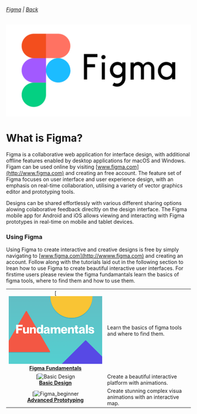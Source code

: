 <!-- add nav menu here -->
###### [Figma]() | [Back]()

![Figma](../../img/figma_logo.png)

# What is Figma?
Figma is a collaborative web application for interface design, with additional offline features enabled by desktop applications for macOS and Windows. Figam can be used online by visiting [www.figma.com](http://www.figma.com) and creating an free account. The feature set of Figma focuses on user interface and user experience design, with an emphasis on real-time collaboration, utilising a variety of vector graphics editor and prototyping tools. 

Designs can be shared effortlessly with various different sharing options alowing colaborative feedback direcltly on the design interface.
The Figma mobile app for Android and iOS allows viewing and interacting with Figma prototypes in real-time on mobile and tablet devices.

### Using Figma
Using Figma to create interactive and creative designs is free by simply navigating to [www.figma.com](http://wwww.figma.com) and creating an account. Follow along with the tutorials laid out in the following section to lrean how to use Figma to create beautiful interactive user interfaces. For firstime users please review the figma fundamantals learn the basics of figma tools, where to find them and how to use them.

|   |   |
| :---: | :--- |
| [![Figma_logo](./figma_basic/img/Figma_fundamentals.png) <br>[**Figma Fundamentals**](./figma_basic/index.md)| Learn the basics of figma tools and where to find them. |
| [![Basic Design](./figma_basic/img/Figma_first.png) <br>[**Basic Design**](./basic_page/index.md) | Create a beautiful interactive platform with animations. |
| [![Figma_beginner](./figma_basic/img/Figma_first.png) <br>[**Advanced Prototyping**](./firstProject/index.md) | Create stunning complex visua animations with an interactive map. |